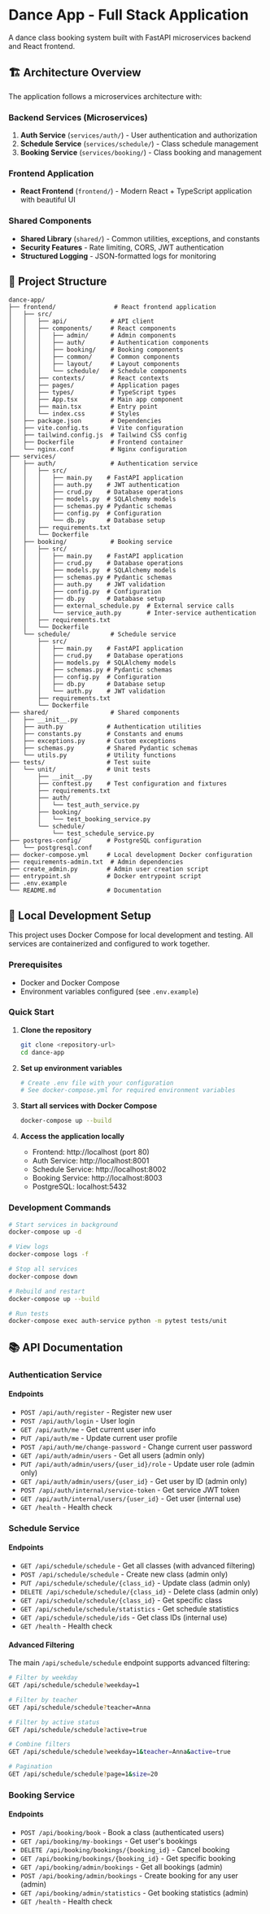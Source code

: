 # Dance App - Full Stack Application

A dance class booking system built with FastAPI microservices backend and React frontend.

## 🏗️ Architecture Overview

The application follows a microservices architecture with:

### Backend Services (Microservices)

1. **Auth Service** (`services/auth/`) - User authentication and authorization
2. **Schedule Service** (`services/schedule/`) - Class schedule management
3. **Booking Service** (`services/booking/`) - Class booking and management

### Frontend Application

- **React Frontend** (`frontend/`) - Modern React + TypeScript application with beautiful UI

### Shared Components

- **Shared Library** (`shared/`) - Common utilities, exceptions, and constants
- **Security Features** - Rate limiting, CORS, JWT authentication
- **Structured Logging** - JSON-formatted logs for monitoring

## 📁 Project Structure

```
dance-app/
├── frontend/                # React frontend application
│   ├── src/
│   │   ├── api/            # API client
│   │   ├── components/     # React components
│   │   │   ├── admin/      # Admin components
│   │   │   ├── auth/       # Authentication components
│   │   │   ├── booking/    # Booking components
│   │   │   ├── common/     # Common components
│   │   │   ├── layout/     # Layout components
│   │   │   └── schedule/   # Schedule components
│   │   ├── contexts/       # React contexts
│   │   ├── pages/          # Application pages
│   │   ├── types/          # TypeScript types
│   │   ├── App.tsx         # Main app component
│   │   ├── main.tsx        # Entry point
│   │   └── index.css       # Styles
│   ├── package.json        # Dependencies
│   ├── vite.config.ts      # Vite configuration
│   ├── tailwind.config.js  # Tailwind CSS config
│   ├── Dockerfile          # Frontend container
│   └── nginx.conf          # Nginx configuration
├── services/
│   ├── auth/               # Authentication service
│   │   ├── src/
│   │   │   ├── main.py    # FastAPI application
│   │   │   ├── auth.py    # JWT authentication
│   │   │   ├── crud.py    # Database operations
│   │   │   ├── models.py  # SQLAlchemy models
│   │   │   ├── schemas.py # Pydantic schemas
│   │   │   ├── config.py  # Configuration
│   │   │   └── db.py      # Database setup
│   │   ├── requirements.txt
│   │   └── Dockerfile
│   ├── booking/            # Booking service
│   │   ├── src/
│   │   │   ├── main.py    # FastAPI application
│   │   │   ├── crud.py    # Database operations
│   │   │   ├── models.py  # SQLAlchemy models
│   │   │   ├── schemas.py # Pydantic schemas
│   │   │   ├── auth.py    # JWT validation
│   │   │   ├── config.py  # Configuration
│   │   │   ├── db.py      # Database setup
│   │   │   ├── external_schedule.py  # External service calls
│   │   │   └── service_auth.py       # Inter-service authentication
│   │   ├── requirements.txt
│   │   └── Dockerfile
│   └── schedule/           # Schedule service
│       ├── src/
│       │   ├── main.py    # FastAPI application
│       │   ├── crud.py    # Database operations
│       │   ├── models.py  # SQLAlchemy models
│       │   ├── schemas.py # Pydantic schemas
│       │   ├── config.py  # Configuration
│       │   ├── db.py      # Database setup
│       │   └── auth.py    # JWT validation
│       ├── requirements.txt
│       └── Dockerfile
├── shared/                 # Shared components
│   ├── __init__.py
│   ├── auth.py            # Authentication utilities
│   ├── constants.py       # Constants and enums
│   ├── exceptions.py      # Custom exceptions
│   ├── schemas.py         # Shared Pydantic schemas
│   └── utils.py           # Utility functions
├── tests/                 # Test suite
│   └── unit/              # Unit tests
│       ├── __init__.py
│       ├── conftest.py    # Test configuration and fixtures
│       ├── requirements.txt
│       ├── auth/
│       │   └── test_auth_service.py
│       ├── booking/
│       │   └── test_booking_service.py
│       └── schedule/
│           └── test_schedule_service.py
├── postgres-config/       # PostgreSQL configuration
│   └── postgresql.conf
├── docker-compose.yml     # Local development Docker configuration
├── requirements-admin.txt  # Admin dependencies
├── create_admin.py        # Admin user creation script
├── entrypoint.sh          # Docker entrypoint script
├── .env.example           
└── README.md              # Documentation
```

## 🚀 Local Development Setup

This project uses Docker Compose for local development and testing. All services are containerized and configured to work together.

### Prerequisites

- Docker and Docker Compose
- Environment variables configured (see `.env.example`)

### Quick Start

1. **Clone the repository**
   ```bash
   git clone <repository-url>
   cd dance-app
   ```

2. **Set up environment variables**
   ```bash
   # Create .env file with your configuration
   # See docker-compose.yml for required environment variables
   ```

3. **Start all services with Docker Compose**
   ```bash
   docker-compose up --build
   ```

4. **Access the application locally**
   - Frontend: http://localhost (port 80)
   - Auth Service: http://localhost:8001
   - Schedule Service: http://localhost:8002
   - Booking Service: http://localhost:8003
   - PostgreSQL: localhost:5432

### Development Commands

```bash
# Start services in background
docker-compose up -d

# View logs
docker-compose logs -f

# Stop all services
docker-compose down

# Rebuild and restart
docker-compose up --build

# Run tests
docker-compose exec auth-service python -m pytest tests/unit
```

## 📚 API Documentation

### Authentication Service

#### Endpoints
- `POST /api/auth/register` - Register new user
- `POST /api/auth/login` - User login
- `GET /api/auth/me` - Get current user info
- `PUT /api/auth/me` - Update current user profile
- `POST /api/auth/me/change-password` - Change current user password
- `GET /api/auth/admin/users` - Get all users (admin only)
- `PUT /api/auth/admin/users/{user_id}/role` - Update user role (admin only)
- `GET /api/auth/admin/users/{user_id}` - Get user by ID (admin only)
- `POST /api/auth/internal/service-token` - Get service JWT token
- `GET /api/auth/internal/users/{user_id}` - Get user (internal use)
- `GET /health` - Health check

### Schedule Service

#### Endpoints
- `GET /api/schedule/schedule` - Get all classes (with advanced filtering)
- `POST /api/schedule/schedule` - Create new class (admin only)
- `PUT /api/schedule/schedule/{class_id}` - Update class (admin only)
- `DELETE /api/schedule/schedule/{class_id}` - Delete class (admin only)
- `GET /api/schedule/schedule/{class_id}` - Get specific class
- `GET /api/schedule/schedule/statistics` - Get schedule statistics
- `GET /api/schedule/schedule/ids` - Get class IDs (internal use)
- `GET /health` - Health check

#### Advanced Filtering
The main `/api/schedule/schedule` endpoint supports advanced filtering:
```bash
# Filter by weekday
GET /api/schedule/schedule?weekday=1

# Filter by teacher
GET /api/schedule/schedule?teacher=Anna

# Filter by active status
GET /api/schedule/schedule?active=true

# Combine filters
GET /api/schedule/schedule?weekday=1&teacher=Anna&active=true

# Pagination
GET /api/schedule/schedule?page=1&size=20
```
### Booking Service

#### Endpoints
- `POST /api/booking/book` - Book a class (authenticated users)
- `GET /api/booking/my-bookings` - Get user's bookings
- `DELETE /api/booking/bookings/{booking_id}` - Cancel booking
- `GET /api/booking/bookings/{booking_id}` - Get specific booking
- `GET /api/booking/admin/bookings` - Get all bookings (admin)
- `POST /api/booking/admin/bookings` - Create booking for any user (admin)
- `GET /api/booking/admin/statistics` - Get booking statistics (admin)
- `GET /health` - Health check
